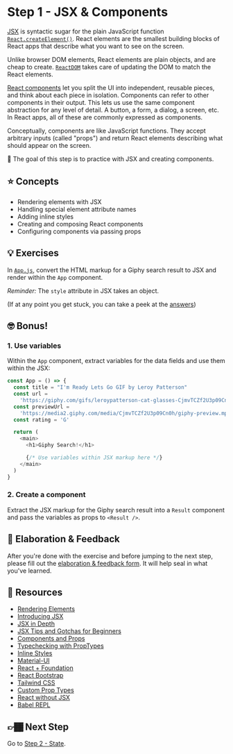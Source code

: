 # Step 1 - JSX & Components

[JSX](https://reactjs.org/docs/jsx-in-depth.html) is syntactic sugar for the plain JavaScript function [`React.createElement()`](https://reactjs.org/docs/react-api.html#createelement). React elements are the smallest building blocks of React apps that describe what you want to see on the screen.

Unlike browser DOM elements, React elements are plain objects, and are cheap to create. [`ReactDOM`](https://reactjs.org/docs/react-dom.html) takes care of updating the DOM to match the React elements.

[React components](https://reactjs.org/docs/components-and-props.html) let you split the UI into independent, reusable pieces, and think about each piece in isolation. Components can refer to other components in their output. This lets us use the same component abstraction for any level of detail. A button, a form, a dialog, a screen, etc. In React apps, all of these are commonly expressed as components.

Conceptually, components are like JavaScript functions. They accept arbitrary inputs (called "props") and return React elements describing what should appear on the screen.

🏅 The goal of this step is to practice with JSX and creating components.

## ⭐ Concepts

- Rendering elements with JSX
- Handling special element attribute names
- Adding inline styles
- Creating and composing React components
- Configuring components via passing props

## 💡 Exercises

In [`App.js`](./App.js), convert the HTML markup for a Giphy search result to JSX and render within the `App` component.

_Reminder:_ The `style` attribute in JSX takes an object.

(If at any point you get stuck, you can take a peek at the [answers](./answers/App.js))

## 🤓 Bonus!

### 1. Use variables

Within the `App` component, extract variables for the data fields and use them within the JSX:

```js
const App = () => {
  const title = "I'm Ready Lets Go GIF by Leroy Patterson"
  const url =
    'https://giphy.com/gifs/leroypatterson-cat-glasses-CjmvTCZf2U3p09Cn0h'
  const previewUrl =
    'https://media2.giphy.com/media/CjmvTCZf2U3p09Cn0h/giphy-preview.mp4?cid=376dcdd944vhe2rsqwiiqnrfkuh6v7qw9cuermk7bsxburuv&rid=giphy-preview.mp4'
  const rating = 'G'

  return (
    <main>
      <h1>Giphy Search!</h1>

      {/* Use variables within JSX markup here */}
    </main>
  )
}
```

### 2. Create a component

Extract the JSX markup for the Giphy search result into a `Result` component and pass the variables as props to `<Result />`.

## 🧠 Elaboration & Feedback

After you're done with the exercise and before jumping to the next step, please fill out the [elaboration & feedback form](https://docs.google.com/forms/d/e/1FAIpQLScRocWvtbrl4XmT5_NRiE8bSK3CMZil-ZQByBAt8lpsurcRmw/viewform?usp=pp_url&entry.1671251225=Zero+to+React+with+Hooks+Minishop&entry.1984987236=Step+1+-+JSX+and+Components). It will help seal in what you've learned.

## 📕 Resources

- [Rendering Elements](https://reactjs.org/docs/rendering-elements.html)
- [Introducing JSX](https://reactjs.org/docs/introducing-jsx.html)
- [JSX in Depth](https://reactjs.org/docs/jsx-in-depth.html)
- [JSX Tips and Gotchas for Beginners](https://ui.dev/jsx/)
- [Components and Props](https://reactjs.org/docs/components-and-props.html)
- [Typechecking with PropTypes](https://reactjs.org/docs/typechecking-with-proptypes.html)
- [Inline Styles](https://reactjs.org/docs/dom-elements.html#style)
- [Material-UI](https://material-ui.com/)
- [React + Foundation](https://react.foundation/)
- [React Bootstrap](https://react-bootstrap.github.io/)
- [Tailwind CSS](https://tailwindcss.com/)
- [Custom Prop Types](https://github.com/airbnb/prop-types)
- [React without JSX](https://reactjs.org/docs/react-without-jsx.html)
- [Babel REPL](http://babeljs.io/repl/)

## 👉🏾 Next Step

Go to [Step 2 - State](../02-state).
